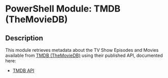 # PowerShell Module: TMDB (TheMovieDB)

## Description
This module retrieves metadata about the TV Show Episodes and Movies available from [TMDB (TheMovieDB)](https://www.themoviedb.org) using their published API, documented here:
   - [TMDB API](https://developer.themoviedb.org/docs/getting-started)

